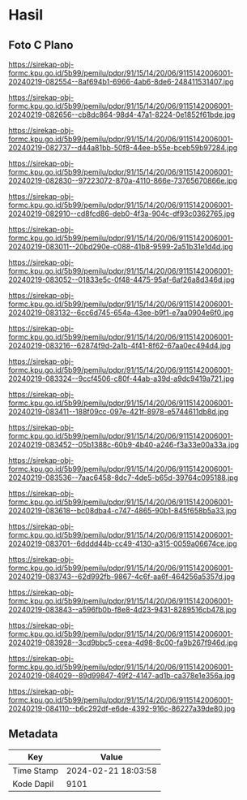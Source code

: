# Hasil

## Foto C Plano

https://sirekap-obj-formc.kpu.go.id/5b99/pemilu/pdpr/91/15/14/20/06/9115142006001-20240219-082554--8af694b1-6966-4ab6-8de6-248411531407.jpg

https://sirekap-obj-formc.kpu.go.id/5b99/pemilu/pdpr/91/15/14/20/06/9115142006001-20240219-082656--cb8dc864-98d4-47a1-8224-0e1852f61bde.jpg

https://sirekap-obj-formc.kpu.go.id/5b99/pemilu/pdpr/91/15/14/20/06/9115142006001-20240219-082737--d44a81bb-50f8-44ee-b55e-bceb59b97284.jpg

https://sirekap-obj-formc.kpu.go.id/5b99/pemilu/pdpr/91/15/14/20/06/9115142006001-20240219-082830--97223072-870a-4110-866e-73765670866e.jpg

https://sirekap-obj-formc.kpu.go.id/5b99/pemilu/pdpr/91/15/14/20/06/9115142006001-20240219-082910--cd8fcd86-deb0-4f3a-904c-df93c0362765.jpg

https://sirekap-obj-formc.kpu.go.id/5b99/pemilu/pdpr/91/15/14/20/06/9115142006001-20240219-083011--20bd290e-c088-41b8-9599-2a51b31e1d4d.jpg

https://sirekap-obj-formc.kpu.go.id/5b99/pemilu/pdpr/91/15/14/20/06/9115142006001-20240219-083052--01833e5c-0f48-4475-95af-6af26a8d346d.jpg

https://sirekap-obj-formc.kpu.go.id/5b99/pemilu/pdpr/91/15/14/20/06/9115142006001-20240219-083132--6cc6d745-654a-43ee-b9f1-e7aa0904e6f0.jpg

https://sirekap-obj-formc.kpu.go.id/5b99/pemilu/pdpr/91/15/14/20/06/9115142006001-20240219-083216--62874f9d-2a1b-4f41-8f62-67aa0ec494d4.jpg

https://sirekap-obj-formc.kpu.go.id/5b99/pemilu/pdpr/91/15/14/20/06/9115142006001-20240219-083324--9ccf4506-c80f-44ab-a39d-a9dc9419a721.jpg

https://sirekap-obj-formc.kpu.go.id/5b99/pemilu/pdpr/91/15/14/20/06/9115142006001-20240219-083411--188f09cc-097e-421f-8978-e5744611db8d.jpg

https://sirekap-obj-formc.kpu.go.id/5b99/pemilu/pdpr/91/15/14/20/06/9115142006001-20240219-083452--05b1388c-60b9-4b40-a246-f3a33e00a33a.jpg

https://sirekap-obj-formc.kpu.go.id/5b99/pemilu/pdpr/91/15/14/20/06/9115142006001-20240219-083536--7aac6458-8dc7-4de5-b65d-39764c095188.jpg

https://sirekap-obj-formc.kpu.go.id/5b99/pemilu/pdpr/91/15/14/20/06/9115142006001-20240219-083618--bc08dba4-c747-4865-90b1-845f658b5a33.jpg

https://sirekap-obj-formc.kpu.go.id/5b99/pemilu/pdpr/91/15/14/20/06/9115142006001-20240219-083701--6dddd44b-cc49-4130-a315-0059a06674ce.jpg

https://sirekap-obj-formc.kpu.go.id/5b99/pemilu/pdpr/91/15/14/20/06/9115142006001-20240219-083743--62d992fb-9867-4c6f-aa6f-464256a5357d.jpg

https://sirekap-obj-formc.kpu.go.id/5b99/pemilu/pdpr/91/15/14/20/06/9115142006001-20240219-083843--a596fb0b-f8e8-4d23-9431-8289516cb478.jpg

https://sirekap-obj-formc.kpu.go.id/5b99/pemilu/pdpr/91/15/14/20/06/9115142006001-20240219-083928--3cd9bbc5-ceea-4d98-8c00-fa9b267f946d.jpg

https://sirekap-obj-formc.kpu.go.id/5b99/pemilu/pdpr/91/15/14/20/06/9115142006001-20240219-084029--89d99847-49f2-4147-ad1b-ca378e1e356a.jpg

https://sirekap-obj-formc.kpu.go.id/5b99/pemilu/pdpr/91/15/14/20/06/9115142006001-20240219-084110--b6c292df-e6de-4392-916c-86227a39de80.jpg


## Metadata

| Key        | Value               |
| ---------- | ------------------- |
| Time Stamp | 2024-02-21 18:03:58 |
| Kode Dapil | 9101                |



